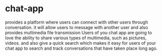 # chat-app
provides a platform where users can connect with other users through conversation. it will allow users to message with another user and also provides multimedia file transmission Users of you chat app are going to love the ability to share various types of multimedia, such as pictures, videos. and also give a quick search which makes it easy for users of your chat app to search and track conversations that have taken place long ago.
